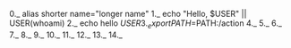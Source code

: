0._ alias shorter name="longer name"
1._ echo "Hello, $USER" || USER(whoami)
2._ echo hello $USER
3._ export PATH=$PATH:/action
4._
5._
6._
7._
8._
9._
10._
11._
12._
13._
14._
